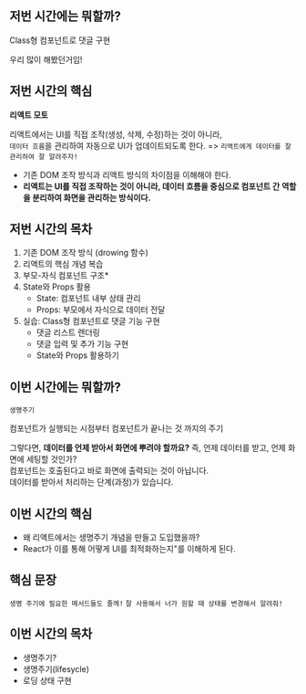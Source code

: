 ## 저번 시간에는 뭐할까?

Class형 컴포넌트로 댓글 구현

우리 많이 해봤던거임!

## 저번 시간의 핵심

**리액트 모토**

리액트에서는 UI를 직접 조작(생성, 삭제, 수정)하는 것이 아니라,  
`데이터 흐름`을 관리하여 자동으로 UI가 업데이트되도록 한다.
=> `리액트에게 데이터를 잘 관리하여 잘 알려주자!`  

- 기존 DOM 조작 방식과 리액트 방식의 차이점을 이해해야 한다.
- **리액트는 UI를 직접 조작하는 것이 아니라, 데이터 흐름을 중심으로 컴포넌트 간 역할을 분리하여 화면을 관리하는 방식이다.**

## 저번 시간의 목차  

1. 기존 DOM 조작 방식 (drowing 함수)
2. 리액트의 핵심 개념 복습  
3. 부모-자식 컴포넌트 구조* 
4. State와 Props 활용
   - State: 컴포넌트 내부 상태 관리  
   - Props: 부모에서 자식으로 데이터 전달  
5. 실습: Class형 컴포넌트로 댓글 기능 구현
   - 댓글 리스트 렌더링  
   - 댓글 입력 및 추가 기능 구현  
   - State와 Props 활용하기  

## 이번 시간에는 뭐할까?

`생명주기`

컴포넌트가 실행되는 시점부터 컴포넌트가 끝나는 것 까지의 주기

그렇다면, **데이터를 언제 받아서 화면에 뿌려야 할까요?** 
즉, 언제 데이터를 받고, 언제 화면에 세팅할 것인가?  
컴포넌트는 호출된다고 바로 화면에 출력되는 것이 아닙니다.  
데이터를 받아서 처리하는 단계(과정)가 있습니다.  

## 이번 시간의 핵심

- 왜 리액트에서는 생명주기 개념을 만들고 도입했을까?
- React가 이를 통해 어떻게 UI를 최적화하는지"를 이해하게 된다.

## 핵심 문장

`생명 주기에 필요한 메서드들도 줄께!`
`잘 사용해서 너가 원할 때 상태를 변경해서 알려줘!`

## 이번 시간의 목차

- 생명주기?
- 생명주기(lifesycle)
- 로딩 상태 구현


